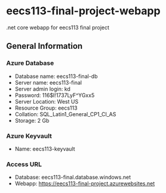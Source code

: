 # eecs113-final-project-webapp

.net core webapp for eecs113 final project

## General Information

### Azure Database

- Database name: eecs113-final-db
- Server name: eecs113-final
- Server admin login: kd
- Password: 116$I!1737LyF^YGxx5
- Server Location: West US
- Resource Group: eecs113
- Collation: SQL_Latin1_General_CP1_CI_AS
- Storage: 2 Gb

### Azure Keyvault

- Name: eecs113-keyvault

### Access URL

- Database: eecs113-final.database.windows.net
- Webapp: https://eecs113-final-project.azurewebsites.net